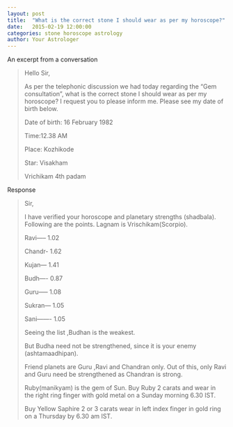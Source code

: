 ```yaml
---
layout: post
title:  "What is the correct stone I should wear as per my horoscope?"
date:   2015-02-19 12:00:00
categories: stone horoscope astrology
author: Your Astrologer
---
```

An excerpt from a conversation

> Hello Sir,
>
> As per the telephonic discussion we had today regarding the “Gem consultation”, what is the correct
> stone I should wear as per my horoscope? I request you to please inform me. Please see my date of birth
> below.
>
> Date of birth: 16 February  1982
>
> Time:12.38 AM
>
> Place: Kozhikode
>
> Star: Visakham
>
> Vrichikam 4th padam

Response

> Sir,
>
> I have verified your horoscope and planetary
> strengths (shadbala). Following are the points. Lagnam is
> Vrischikam(Scorpio).
>
> Ravi—– 1.02
>
> Chandr- 1.62
>
> Kujan— 1.41
>
> Budh—- 0.87
>
> Guru—– 1.08
>
> Sukran— 1.05
>
> Sani——- 1.05
>
> Seeing the list ,Budhan is the weakest.
>
> But Budha need not be strengthened, since it is your
> enemy (ashtamaadhipan).
>
> Friend planets are Guru ,Ravi and
> Chandran only. Out of this, only Ravi and Guru need be
> strengthened as Chandran is strong.
>
> Ruby(manikyam) is
> the gem of Sun. Buy Ruby 2 carats and wear in the right
> ring finger with gold metal on a Sunday morning 6.30 IST.
>
> Buy Yellow Saphire 2 or 3 carats wear in left index finger
> in gold ring on a Thursday by 6.30 am IST.
